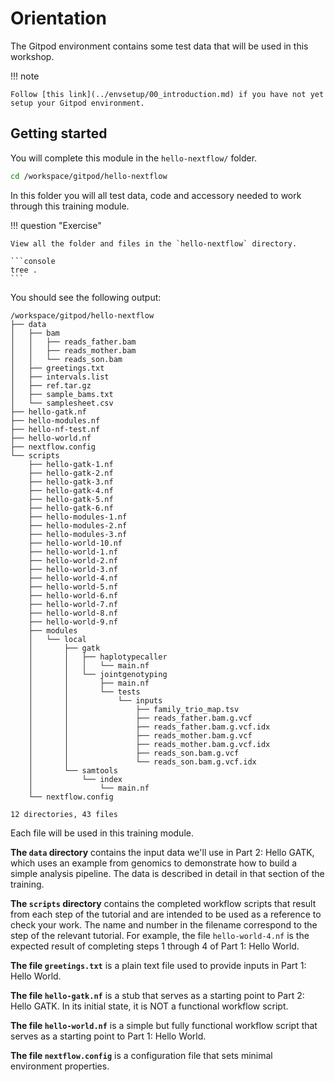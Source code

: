 # Orientation

The Gitpod environment contains some test data that will be used in this workshop.

!!! note

    Follow [this link](../envsetup/00_introduction.md) if you have not yet setup your Gitpod environment.

## Getting started

You will complete this module in the `hello-nextflow/` folder.

```bash
cd /workspace/gitpod/hello-nextflow
```

In this folder you will all test data, code and accessory needed to work through this training module.

!!! question "Exercise"

    View all the folder and files in the `hello-nextflow` directory.

    ```console
    tree .
    ```

You should see the following output:

```console title="Output"
/workspace/gitpod/hello-nextflow
├── data
│   ├── bam
│   │   ├── reads_father.bam
│   │   ├── reads_mother.bam
│   │   └── reads_son.bam
│   ├── greetings.txt
│   ├── intervals.list
│   ├── ref.tar.gz
│   ├── sample_bams.txt
│   └── samplesheet.csv
├── hello-gatk.nf
├── hello-modules.nf
├── hello-nf-test.nf
├── hello-world.nf
├── nextflow.config
└── scripts
    ├── hello-gatk-1.nf
    ├── hello-gatk-2.nf
    ├── hello-gatk-3.nf
    ├── hello-gatk-4.nf
    ├── hello-gatk-5.nf
    ├── hello-gatk-6.nf
    ├── hello-modules-1.nf
    ├── hello-modules-2.nf
    ├── hello-modules-3.nf
    ├── hello-world-10.nf
    ├── hello-world-1.nf
    ├── hello-world-2.nf
    ├── hello-world-3.nf
    ├── hello-world-4.nf
    ├── hello-world-5.nf
    ├── hello-world-6.nf
    ├── hello-world-7.nf
    ├── hello-world-8.nf
    ├── hello-world-9.nf
    ├── modules
    │   └── local
    │       ├── gatk
    │       │   ├── haplotypecaller
    │       │   │   └── main.nf
    │       │   └── jointgenotyping
    │       │       ├── main.nf
    │       │       └── tests
    │       │           └── inputs
    │       │               ├── family_trio_map.tsv
    │       │               ├── reads_father.bam.g.vcf
    │       │               ├── reads_father.bam.g.vcf.idx
    │       │               ├── reads_mother.bam.g.vcf
    │       │               ├── reads_mother.bam.g.vcf.idx
    │       │               ├── reads_son.bam.g.vcf
    │       │               └── reads_son.bam.g.vcf.idx
    │       └── samtools
    │           └── index
    │               └── main.nf
    └── nextflow.config

12 directories, 43 files

```

Each file will be used in this training module.

**The `data` directory** contains the input data we'll use in Part 2: Hello GATK, which uses an example from genomics to demonstrate how to build a simple analysis pipeline. The data is described in detail in that section of the training.

**The `scripts` directory** contains the completed workflow scripts that result from each step of the tutorial and are intended to be used as a reference to check your work. The name and number in the filename correspond to the step of the relevant tutorial. For example, the file `hello-world-4.nf` is the expected result of completing steps 1 through 4 of Part 1: Hello World.

**The file `greetings.txt`** is a plain text file used to provide inputs in Part 1: Hello World.

**The file `hello-gatk.nf`** is a stub that serves as a starting point to Part 2: Hello GATK. In its initial state, it is NOT a functional workflow script.

**The file `hello-world.nf`** is a simple but fully functional workflow script that serves as a starting point to Part 1: Hello World.

**The file `nextflow.config`** is a configuration file that sets minimal environment properties.
